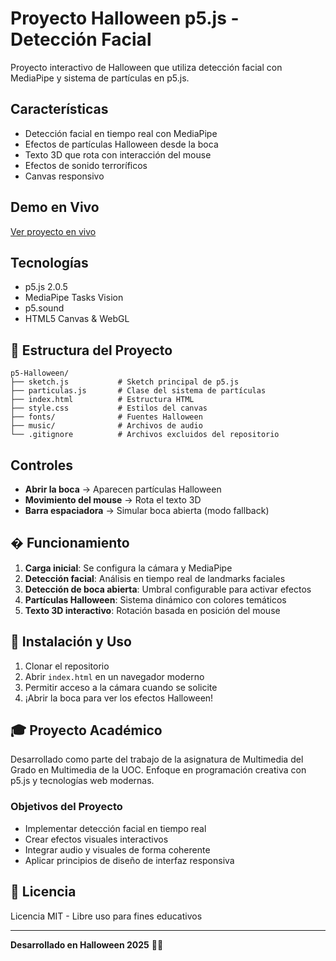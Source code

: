 # Proyecto Halloween p5.js - Detección Facial

Proyecto interactivo de Halloween que utiliza detección facial con MediaPipe y sistema de partículas en p5.js.

## Características

- Detección facial en tiempo real con MediaPipe
- Efectos de partículas Halloween desde la boca
- Texto 3D que rota con interacción del mouse
- Efectos de sonido terroríficos
- Canvas responsivo

## Demo en Vivo

[Ver proyecto en vivo](https://dimecris.github.io/halloween)

## Tecnologías

- p5.js 2.0.5
- MediaPipe Tasks Vision
- p5.sound
- HTML5 Canvas & WebGL

## 📁 Estructura del Proyecto

```
p5-Halloween/
├── sketch.js           # Sketch principal de p5.js
├── particulas.js       # Clase del sistema de partículas
├── index.html          # Estructura HTML
├── style.css           # Estilos del canvas
├── fonts/              # Fuentes Halloween
├── music/              # Archivos de audio
└── .gitignore          # Archivos excluidos del repositorio
```

## Controles

- **Abrir la boca** → Aparecen partículas Halloween
- **Movimiento del mouse** → Rota el texto 3D
- **Barra espaciadora** → Simular boca abierta (modo fallback)

## � Funcionamiento

1. **Carga inicial**: Se configura la cámara y MediaPipe
2. **Detección facial**: Análisis en tiempo real de landmarks faciales
3. **Detección de boca abierta**: Umbral configurable para activar efectos
4. **Partículas Halloween**: Sistema dinámico con colores temáticos
5. **Texto 3D interactivo**: Rotación basada en posición del mouse

## 🔧 Instalación y Uso

1. Clonar el repositorio
2. Abrir `index.html` en un navegador moderno
3. Permitir acceso a la cámara cuando se solicite
4. ¡Abrir la boca para ver los efectos Halloween!

## 🎓 Proyecto Académico

Desarrollado como parte del trabajo de la asignatura de Multimedia del Grado en Multimedia de la UOC. 
Enfoque en programación creativa con p5.js y tecnologías web modernas.

### Objetivos del Proyecto
- Implementar detección facial en tiempo real
- Crear efectos visuales interactivos
- Integrar audio y visuales de forma coherente
- Aplicar principios de diseño de interfaz responsiva

## 📄 Licencia

Licencia MIT - Libre uso para fines educativos

---

**Desarrollado en Halloween 2025** 🎃👻